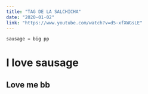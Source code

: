 ```yaml
---
title: "TAG DE LA SALCHICHA"
date: "2020-01-02"
link: "https://www.youtube.com/watch?v=d5-xfXWGsLE"
---
```


```python
sausage = big pp
```
# I love sausage
## Love me bb